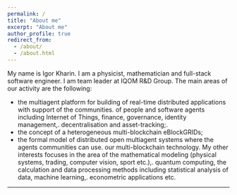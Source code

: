 ```yaml
---
permalink: /
title: "About me"
excerpt: "About me"
author_profile: true
redirect_from: 
  - /about/
  - /about.html
---
```


My name is Igor Kharin. I am a physicist, mathematician and full-stack software engineer. I am team leader at IQOM R&D Group.
The main areas of our activity are the following:
 -  the multiagent platform for building of real-time distributed applications with support of the communities.
of people and software agents including Internet of Things, finance, governance, identity management,.
decentralisation and asset-tracking;.
 - the concept of a heterogeneous multi-blockchain eBlockGRIDs;
 - the formal model of distributed open multiagent systems where  the agents communities can use.
our multi-blockchain technology.
My other interests focuses in the area of the mathematical modeling (physical systems, trading, computer vision, sport etc.),.
quantum computing, the calculation and data processing methods including statistical analysis of data, machine learning,.
econometric applications etc.



------
